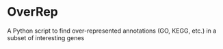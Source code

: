 # OverRep
A Python script to find over-represented annotations (GO, KEGG, etc.) in a subset of interesting genes
